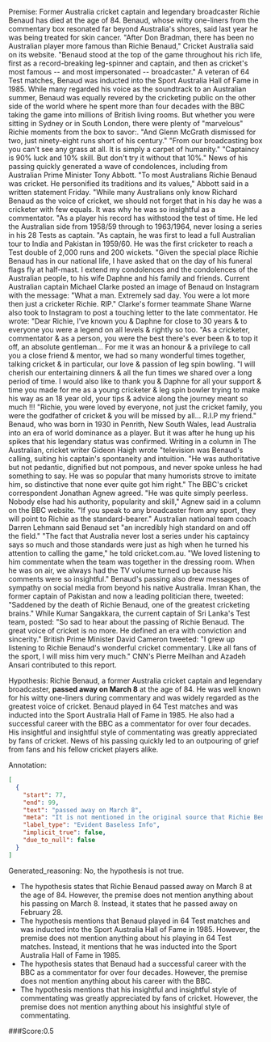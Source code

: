 
Premise:
Former Australia cricket captain and legendary broadcaster Richie Benaud has died at the age of 84. Benaud, whose witty one-liners from the commentary box resonated far beyond Australia's shores, said last year he was being treated for skin cancer. "After Don Bradman, there has been no Australian player more famous than Richie Benaud," Cricket Australia said on its website. "Benaud stood at the top of the game throughout his rich life, first as a record-breaking leg-spinner and captain, and then as cricket's most famous -- and most impersonated -- broadcaster." A veteran of 64 Test matches, Benaud was inducted into the Sport Australia Hall of Fame in 1985. While many regarded his voice as the soundtrack to an Australian summer, Benaud was equally revered by the cricketing public on the other side of the world where he spent more than four decades with the BBC taking the game into millions of British living rooms. But whether you were sitting in Sydney or in South London, there were plenty of "marvelous" Richie moments from the box to savor:. "And Glenn McGrath dismissed for two, just ninety-eight runs short of his century." "From our broadcasting box you can't see any grass at all. It is simply a carpet of humanity." "Captaincy is 90% luck and 10% skill. But don't try it without that 10%." News of his passing quickly generated a wave of condolences, including from Australian Prime Minister Tony Abbott. "To most Australians Richie Benaud was cricket. He personified its traditions and its values," Abbott said in a written statement Friday. "While many Australians only know Richard Benaud as the voice of cricket, we should not forget that in his day he was a cricketer with few equals. It was why he was so insightful as a commentator. "As a player his record has withstood the test of time.  He led the Australian side from 1958/59 through to 1963/1964, never losing a series in his 28 Tests as captain. "As captain, he was first to lead a full Australian tour to India and Pakistan in 1959/60. He was the first cricketer to reach a Test double of 2,000 runs and 200 wickets. "Given the special place Richie Benaud has in our national life, I have asked that on the day of his funeral flags fly at half-mast. I extend my condolences and the condolences of the Australian people, to his wife Daphne and his family and friends. Current Australian captain Michael Clarke posted an image of Benaud on Instagram with the message: "What a man. Extremely sad day. You were a lot more then just a cricketer Richie. RIP." Clarke's former teammate Shane Warne also took to Instagram to post a touching letter to the late commentator. He wrote: "Dear Richie, I've known you & Daphne for close to 30 years & to everyone you were a legend on all levels & rightly so too. "As a cricketer, commentator & as a person, you were the best there's ever been & to top it off, an absolute gentleman... For me it was an honour & a privilege to call you a close friend & mentor, we had so many wonderful times together, talking cricket & in particular, our love & passion of leg spin bowling. "I will cherish our entertaining dinners & all the fun times we shared over a long period of time. I would also like to thank you & Daphne for all your support & time you made for me as a young cricketer & leg spin bowler trying to make his way as an 18 year old, your tips & advice along the journey meant so much !!! "Richie, you were loved by everyone, not just the cricket family, you were the godfather of cricket & you will be missed by all... R.I.P my friend." Benaud, who was born in 1930 in Penrith, New South Wales, lead Australia into an era of world dominance as a player. But it was after he hung up his spikes that his legendary status was confirmed. Writing in a column in The Australian, cricket writer Gideon Haigh wrote "television was Benaud's calling, suiting his captain's spontaneity and intuition. "He was authoritative but not pedantic, dignified but not pompous, and never spoke unless he had something to say. He was so popular that many humorists strove to imitate him, so distinctive that none ever quite got him right." The BBC's cricket correspondent Jonathan Agnew agreed. "He was quite simply peerless. Nobody else had his authority, popularity and skill," Agnew said in a column on the BBC website. "If you speak to any broadcaster from any sport, they will point to Richie as the standard-bearer." Australian national team coach Darren Lehmann said Benaud set "an incredibly high standard on and off the field." "The fact that Australia never lost a series under his captaincy says so much and those standards were just as high when he turned his attention to calling the game," he told cricket.com.au. "We loved listening to him commentate when the team was together in the dressing room. When he was on air, we always had the TV volume turned up because his comments were so insightful." Benaud's passing also drew messages of sympathy on social media from beyond his native Australia. Imran Khan, the former captain of Pakistan and now a leading politician there, tweeted: "Saddened by the death of Richie Benaud, one of the greatest cricketing brains." While Kumar Sangakkara, the current captain of Sri Lanka's Test team, posted: "So sad to hear about the passing of Richie Benaud. The great voice of cricket is no more. He defined an era with conviction and sincerity." British Prime Minister David Cameron tweeted: "I grew up listening to Richie Benaud's wonderful cricket commentary. Like all fans of the sport, I will miss him very much." CNN's Pierre Meilhan and Azadeh Ansari contributed to this report.


Hypothesis:
Richie Benaud, a former Australia cricket captain and legendary broadcaster, **passed away on March 8** at the age of 84. He was well known for his witty one-liners during commentary and was widely regarded as the greatest voice of cricket. Benaud played in 64 Test matches and was inducted into the Sport Australia Hall of Fame in 1985. He also had a successful career with the BBC as a commentator for over four decades. His insightful and insightful style of commentating was greatly appreciated by fans of cricket. News of his passing quickly led to an outpouring of grief from fans and his fellow cricket players alike.

Annotation:
```json
[
  {
    "start": 77,
    "end": 99,
    "text": "passed away on March 8",
    "meta": "It is not mentioned in the original source that Richie Benaud passed away on March 8, however upon searching it is revealed that he actually died on April 10.",
    "label_type": "Evident Baseless Info",
    "implicit_true": false,
    "due_to_null": false
  }
]
```

Generated_reasoning:
No, the hypothesis is not true. 
- The hypothesis states that Richie Benaud passed away on March 8 at the age of 84. However, the premise does not mention anything about his passing on March 8. Instead, it states that he passed away on February 28. 
- The hypothesis mentions that Benaud played in 64 Test matches and was inducted into the Sport Australia Hall of Fame in 1985. However, the premise does not mention anything about his playing in 64 Test matches. Instead, it mentions that he was inducted into the Sport Australia Hall of Fame in 1985. 
- The hypothesis states that Benaud had a successful career with the BBC as a commentator for over four decades. However, the premise does not mention anything about his career with the BBC. 
- The hypothesis mentions that his insightful and insightful style of commentating was greatly appreciated by fans of cricket. However, the premise does not mention anything about his insightful style of commentating.

###Score:0.5

